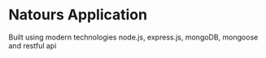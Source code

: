 # Natours Application

Built using modern technologies node.js, express.js, mongoDB, mongoose and restful api
